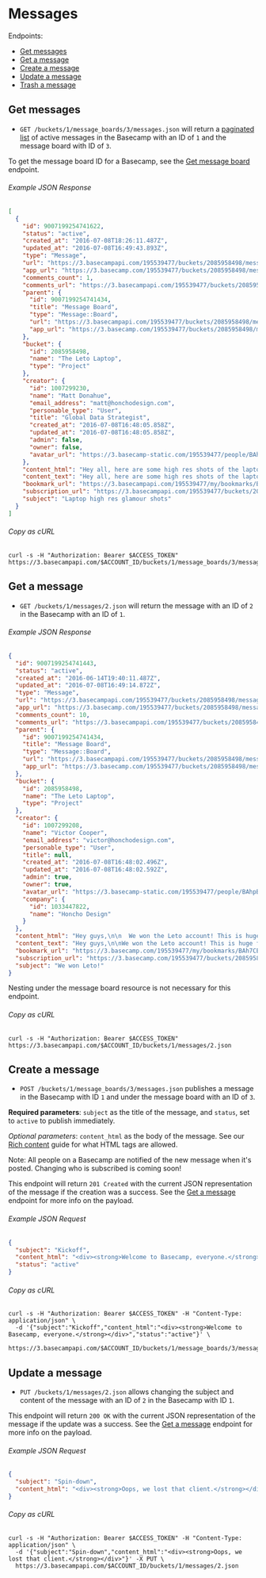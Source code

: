 Messages
========

Endpoints:

- [Get messages](#get-messages)
- [Get a message](#get-a-message)
- [Create a message](#create-a-message)
- [Update a message](#update-a-message)
- [Trash a message][1]

Get messages
------------

* `GET /buckets/1/message_boards/3/messages.json` will return a [paginated list][2] of active messages in the Basecamp with an ID of `1` and the message board with ID of `3`.

To get the message board ID for a Basecamp, see the [Get message board][3] endpoint.

###### Example JSON Response
<!-- START GET /buckets/1/message_boards/3/messages.json -->
```json
[
  {
    "id": 9007199254741622,
    "status": "active",
    "created_at": "2016-07-08T18:26:11.487Z",
    "updated_at": "2016-07-08T16:49:43.893Z",
    "type": "Message",
    "url": "https://3.basecampapi.com/195539477/buckets/2085958498/messages/9007199254741622.json",
    "app_url": "https://3.basecamp.com/195539477/buckets/2085958498/messages/9007199254741622",
    "comments_count": 1,
    "comments_url": "https://3.basecampapi.com/195539477/buckets/2085958498/recordings/9007199254741622/comments.json",
    "parent": {
      "id": 9007199254741434,
      "title": "Message Board",
      "type": "Message::Board",
      "url": "https://3.basecampapi.com/195539477/buckets/2085958498/message_boards/9007199254741434.json",
      "app_url": "https://3.basecamp.com/195539477/buckets/2085958498/message_boards/9007199254741434"
    },
    "bucket": {
      "id": 2085958498,
      "name": "The Leto Laptop",
      "type": "Project"
    },
    "creator": {
      "id": 1007299230,
      "name": "Matt Donahue",
      "email_address": "matt@honchodesign.com",
      "personable_type": "User",
      "title": "Global Data Strategist",
      "created_at": "2016-07-08T16:48:05.858Z",
      "updated_at": "2016-07-08T16:48:05.858Z",
      "admin": false,
      "owner": false,
      "avatar_url": "https://3.basecamp-static.com/195539477/people/BAhpBJ4qCjw=--ff431338b1dfb8e245e454cc0ddaf0507bd859f7/avatar-64-x4"
    },
    "content_html": "Hey all, here are some high res shots of the laptop hardware that we can use. These are not public yet, so be careful with how you share them. We don't want any leaks at all with these images.<div data-trix-attachment='{\"sgid\":\"BAh7CEkiCGdpZAY6BkVUSSIvZ2lkOi8vYmMzL0F0dGFjaG1lbnQvMTAxOTczMDYzOD9leHBpcmVzX2luBjsAVEkiDHB1cnBvc2UGOwBUSSIPYXR0YWNoYWJsZQY7AFRJIg9leHBpcmVzX2F0BjsAVDA=--e1d254352da6988e3f93ab67fd41d35e380a2dbe\",\"contentType\":\"image/jpeg\",\"previewable\":true,\"filename\":\"images-laptop_1.jpg\",\"filesize\":18241,\"url\":\"https://3.basecamp.com/195539477/blobs/3780e7fca2065165113ad1b3d6ec84d27246855e/previews/full/images-laptop_1.jpg\"}' data-trix-attributes=\"{}\"></div><div data-trix-attachment='{\"sgid\":\"BAh7CEkiCGdpZAY6BkVUSSIvZ2lkOi8vYmMzL0F0dGFjaG1lbnQvMTAxOTczMDYzOT9leHBpcmVzX2luBjsAVEkiDHB1cnBvc2UGOwBUSSIPYXR0YWNoYWJsZQY7AFRJIg9leHBpcmVzX2F0BjsAVDA=--920a1ffa11bd68fc7bae02e9b1299e9c0f431f61\",\"contentType\":\"image/jpeg\",\"previewable\":true,\"filename\":\"images-laptop_2.jpg\",\"filesize\":30312,\"url\":\"https://3.basecamp.com/195539477/blobs/405d7c6a3ae9c95f68036644170eeb069c4a08d6/previews/full/images-laptop_2.jpg\"}' data-trix-attributes=\"{}\"></div><div data-trix-attachment='{\"sgid\":\"BAh7CEkiCGdpZAY6BkVUSSIvZ2lkOi8vYmMzL0F0dGFjaG1lbnQvMTAxOTczMDY0MD9leHBpcmVzX2luBjsAVEkiDHB1cnBvc2UGOwBUSSIPYXR0YWNoYWJsZQY7AFRJIg9leHBpcmVzX2F0BjsAVDA=--5bdd138c939efeb664310823a9ecb6a10b37b169\",\"contentType\":\"image/jpeg\",\"previewable\":true,\"filename\":\"images-laptop_3.jpg\",\"filesize\":13852,\"url\":\"https://3.basecamp.com/195539477/blobs/d58bd99c9073905103b08cfbab82012066d02712/previews/full/images-laptop_3.jpg\"}' data-trix-attributes=\"{}\"></div><div data-trix-attachment='{\"sgid\":\"BAh7CEkiCGdpZAY6BkVUSSIvZ2lkOi8vYmMzL0F0dGFjaG1lbnQvMTAxOTczMDY0MT9leHBpcmVzX2luBjsAVEkiDHB1cnBvc2UGOwBUSSIPYXR0YWNoYWJsZQY7AFRJIg9leHBpcmVzX2F0BjsAVDA=--9453d6ca2ca1a9a1292efc39bf7eab0c5324b0ed\",\"contentType\":\"image/jpeg\",\"previewable\":true,\"filename\":\"images-laptop_4.jpg\",\"filesize\":48488,\"url\":\"https://3.basecamp.com/195539477/blobs/c7fe0a6b9898ad2875191ec167b94d242c182820/previews/full/images-laptop_4.jpg\"}' data-trix-attributes=\"{}\"></div><div data-trix-attachment='{\"sgid\":\"BAh7CEkiCGdpZAY6BkVUSSIvZ2lkOi8vYmMzL0F0dGFjaG1lbnQvMTAxOTczMDY0Mj9leHBpcmVzX2luBjsAVEkiDHB1cnBvc2UGOwBUSSIPYXR0YWNoYWJsZQY7AFRJIg9leHBpcmVzX2F0BjsAVDA=--029dece186956f67bb0b71831dae24e3e240f660\",\"contentType\":\"image/jpeg\",\"previewable\":true,\"filename\":\"images-laptop_5.jpg\",\"filesize\":140435,\"url\":\"https://3.basecamp.com/195539477/blobs/d28e52067f0aa316a6636519b5b13b5af807f106/previews/full/images-laptop_5.jpg\"}' data-trix-attributes=\"{}\"></div><div data-trix-attachment='{\"sgid\":\"BAh7CEkiCGdpZAY6BkVUSSIvZ2lkOi8vYmMzL0F0dGFjaG1lbnQvMTAxOTczMDY0Mz9leHBpcmVzX2luBjsAVEkiDHB1cnBvc2UGOwBUSSIPYXR0YWNoYWJsZQY7AFRJIg9leHBpcmVzX2F0BjsAVDA=--7b4951c95dcab3802217664bec15a3578d7aaf6f\",\"contentType\":\"image/jpeg\",\"previewable\":true,\"filename\":\"images-laptop_6.jpg\",\"filesize\":25658,\"url\":\"https://3.basecamp.com/195539477/blobs/774547a276a27b18a73abec9b2afa68c411304fa/previews/full/images-laptop_6.jpg\"}' data-trix-attributes=\"{}\"></div><div data-trix-attachment='{\"sgid\":\"BAh7CEkiCGdpZAY6BkVUSSIvZ2lkOi8vYmMzL0F0dGFjaG1lbnQvMTAxOTczMDY0ND9leHBpcmVzX2luBjsAVEkiDHB1cnBvc2UGOwBUSSIPYXR0YWNoYWJsZQY7AFRJIg9leHBpcmVzX2F0BjsAVDA=--708b86b461d818a592020bb7daba654b4b052199\",\"contentType\":\"image/jpeg\",\"previewable\":true,\"filename\":\"images-laptop_7.jpg\",\"filesize\":318977,\"url\":\"https://3.basecamp.com/195539477/blobs/5b365c54b249a70e458f95531eda8571059ba5e0/previews/full/images-laptop_7.jpg\"}' data-trix-attributes=\"{}\"></div><div data-trix-attachment='{\"sgid\":\"BAh7CEkiCGdpZAY6BkVUSSIvZ2lkOi8vYmMzL0F0dGFjaG1lbnQvMTAxOTczMDY0NT9leHBpcmVzX2luBjsAVEkiDHB1cnBvc2UGOwBUSSIPYXR0YWNoYWJsZQY7AFRJIg9leHBpcmVzX2F0BjsAVDA=--6e4c71da03c44133ea3f00d053cf17fed5f0099b\",\"contentType\":\"image/jpeg\",\"previewable\":true,\"filename\":\"images-laptop_8.jpg\",\"filesize\":51341,\"url\":\"https://3.basecamp.com/195539477/blobs/13a033e4cefaba7d5298efeceae0150a19428a3b/previews/full/images-laptop_8.jpg\"}' data-trix-attributes=\"{}\"></div><div data-trix-attachment='{\"sgid\":\"BAh7CEkiCGdpZAY6BkVUSSIvZ2lkOi8vYmMzL0F0dGFjaG1lbnQvMTAxOTczMDY0Nj9leHBpcmVzX2luBjsAVEkiDHB1cnBvc2UGOwBUSSIPYXR0YWNoYWJsZQY7AFRJIg9leHBpcmVzX2F0BjsAVDA=--2f575303b8eebe4b004d951c17a0d82111c8a438\",\"contentType\":\"image/jpeg\",\"previewable\":true,\"filename\":\"images-laptop_9.jpg\",\"filesize\":369239,\"url\":\"https://3.basecamp.com/195539477/blobs/e5d0b856a66c09ae6c12da6a478da70844330194/previews/full/images-laptop_9.jpg\"}' data-trix-attributes=\"{}\"></div><div data-trix-attachment='{\"sgid\":\"BAh7CEkiCGdpZAY6BkVUSSIvZ2lkOi8vYmMzL0F0dGFjaG1lbnQvMTAxOTczMDY0Nz9leHBpcmVzX2luBjsAVEkiDHB1cnBvc2UGOwBUSSIPYXR0YWNoYWJsZQY7AFRJIg9leHBpcmVzX2F0BjsAVDA=--310e8cd4f210f2a81e1f1c44c37af697868a74a4\",\"contentType\":\"image/jpeg\",\"previewable\":true,\"filename\":\"images-laptop_10.jpg\",\"filesize\":25429,\"url\":\"https://3.basecamp.com/195539477/blobs/17389ad92ee40045375fd92c6d4c866c4b371a85/previews/full/images-laptop_10.jpg\"}' data-trix-attributes=\"{}\"></div><div data-trix-attachment='{\"sgid\":\"BAh7CEkiCGdpZAY6BkVUSSIvZ2lkOi8vYmMzL0F0dGFjaG1lbnQvMTAxOTczMDY0OD9leHBpcmVzX2luBjsAVEkiDHB1cnBvc2UGOwBUSSIPYXR0YWNoYWJsZQY7AFRJIg9leHBpcmVzX2F0BjsAVDA=--d510fe39f9e5f9bf4f50591249e4f6550270640b\",\"contentType\":\"image/jpeg\",\"previewable\":true,\"filename\":\"images-laptop_11.jpg\",\"filesize\":20839,\"url\":\"https://3.basecamp.com/195539477/blobs/8d71d655439ce48c83a009b53a77424a7e77c49b/previews/full/images-laptop_11.jpg\"}' data-trix-attributes=\"{}\"></div><div data-trix-attachment='{\"sgid\":\"BAh7CEkiCGdpZAY6BkVUSSIvZ2lkOi8vYmMzL0F0dGFjaG1lbnQvMTAxOTczMDY0OT9leHBpcmVzX2luBjsAVEkiDHB1cnBvc2UGOwBUSSIPYXR0YWNoYWJsZQY7AFRJIg9leHBpcmVzX2F0BjsAVDA=--1a60d6d2345b328752c1656f4aa79e478e1ccd58\",\"contentType\":\"image/jpeg\",\"previewable\":true,\"filename\":\"images-laptop_12.jpg\",\"filesize\":137872,\"url\":\"https://3.basecamp.com/195539477/blobs/e838e138fffa8bb4f0668006874846170f178a6f/previews/full/images-laptop_12.jpg\"}' data-trix-attributes=\"{}\"></div><div data-trix-attachment='{\"sgid\":\"BAh7CEkiCGdpZAY6BkVUSSIvZ2lkOi8vYmMzL0F0dGFjaG1lbnQvMTAxOTczMDY1MD9leHBpcmVzX2luBjsAVEkiDHB1cnBvc2UGOwBUSSIPYXR0YWNoYWJsZQY7AFRJIg9leHBpcmVzX2F0BjsAVDA=--0244ce80196375935623751921dcc8b58d5bf3a3\",\"contentType\":\"image/jpeg\",\"previewable\":true,\"filename\":\"images-laptop_13.jpg\",\"filesize\":62024,\"url\":\"https://3.basecamp.com/195539477/blobs/60df4b0591ac41f52cb12a5c78d7124bd0fc2a30/previews/full/images-laptop_13.jpg\"}' data-trix-attributes=\"{}\"></div><div data-trix-attachment='{\"sgid\":\"BAh7CEkiCGdpZAY6BkVUSSIvZ2lkOi8vYmMzL0F0dGFjaG1lbnQvMTAxOTczMDY1MT9leHBpcmVzX2luBjsAVEkiDHB1cnBvc2UGOwBUSSIPYXR0YWNoYWJsZQY7AFRJIg9leHBpcmVzX2F0BjsAVDA=--94e7383ecdef3e0ad5ae92e340784717e750c1de\",\"contentType\":\"image/jpeg\",\"previewable\":true,\"filename\":\"images-laptop_14.jpg\",\"filesize\":81082,\"url\":\"https://3.basecamp.com/195539477/blobs/a9afbb12573a45d4b1f4ad5dd66d76ad51f30543/previews/full/images-laptop_14.jpg\"}' data-trix-attributes=\"{}\"></div>",
    "content_text": "Hey all, here are some high res shots of the laptop hardware that we can use. These are not public yet, so be careful with how you share them. We don't want any leaks at all with these images.",
    "bookmark_url": "https://3.basecampapi.com/195539477/my/bookmarks/BAh7CEkiCGdpZAY6BkVUSSI0Z2lkOi8vYmMzL1JlY29yZGluZy85MDA3MTk5MjU0NzQxNjIyP2V4cGlyZXNfaW4GOwBUSSIMcHVycG9zZQY7AFRJIg1yZWFkYWJsZQY7AFRJIg9leHBpcmVzX2F0BjsAVDA=--422f61efafb9879901eef751ef7ef4822741fea9.json",
    "subscription_url": "https://3.basecampapi.com/195539477/buckets/2085958498/recordings/9007199254741622/subscription.json",
    "subject": "Laptop high res glamour shots"
  }
]
```
<!-- END GET /buckets/1/message_boards/3/messages.json -->
###### Copy as cURL

``` shell
curl -s -H "Authorization: Bearer $ACCESS_TOKEN" https://3.basecampapi.com/$ACCOUNT_ID/buckets/1/message_boards/3/messages.json
```


Get a message
-------------

* `GET /buckets/1/messages/2.json` will return the message with an ID of `2` in the Basecamp with an ID of `1`.

###### Example JSON Response
<!-- START GET /buckets/1/messages/2.json -->
```json
{
  "id": 9007199254741443,
  "status": "active",
  "created_at": "2016-06-14T19:40:11.487Z",
  "updated_at": "2016-07-08T16:49:14.872Z",
  "type": "Message",
  "url": "https://3.basecampapi.com/195539477/buckets/2085958498/messages/9007199254741443.json",
  "app_url": "https://3.basecamp.com/195539477/buckets/2085958498/messages/9007199254741443",
  "comments_count": 10,
  "comments_url": "https://3.basecampapi.com/195539477/buckets/2085958498/recordings/9007199254741443/comments.json",
  "parent": {
    "id": 9007199254741434,
    "title": "Message Board",
    "type": "Message::Board",
    "url": "https://3.basecampapi.com/195539477/buckets/2085958498/message_boards/9007199254741434.json",
    "app_url": "https://3.basecamp.com/195539477/buckets/2085958498/message_boards/9007199254741434"
  },
  "bucket": {
    "id": 2085958498,
    "name": "The Leto Laptop",
    "type": "Project"
  },
  "creator": {
    "id": 1007299208,
    "name": "Victor Cooper",
    "email_address": "victor@honchodesign.com",
    "personable_type": "User",
    "title": null,
    "created_at": "2016-07-08T16:48:02.496Z",
    "updated_at": "2016-07-08T16:48:02.592Z",
    "admin": true,
    "owner": true,
    "avatar_url": "https://3.basecamp-static.com/195539477/people/BAhpBIgqCjw=--719e3f2aa4406cf5806c2c1522259710deb788e4/avatar-64-x4",
    "company": {
      "id": 1033447822,
      "name": "Honcho Design"
    }
  },
  "content_html": "Hey guys,\n\n  We won the Leto account! This is huge for us, it really marks a turning point for the company.\n\n  As you know we've been pursuing bigger clients in the consumer space, but we've done so carefully. We've never been about getting the biggest clients - those are easy to get. We've been trying to get the best clients for us - ones that will challenge us, grow us, make us better, and ultimately giving us a platform to show how awesome you guys all are. And now we have that!\n\n  A big congrats to everyone who worked so hard to make this happen, and now the fun really begins. Most of the pitch team will stay on as leading members of the first project, the Leto Microsite.\n\n  Again, great job everyone, and let's go kick some more butt!\n\n  -Victor",
  "content_text": "Hey guys,\n\nWe won the Leto account! This is huge for us, it really marks a turning point for the company.\n\nAs you know we've been pursuing bigger clients in the consumer space, but we've done so carefully. We've never been about getting the biggest clients - those are easy to get. We've been trying to get the best clients for us - ones that will challenge us, grow us, make us better, and ultimately giving us a platform to show how awesome you guys all are. And now we have that!\n\nA big congrats to everyone who worked so hard to make this happen, and now the fun really begins. Most of the pitch team will stay on as leading members of the first project, the Leto Microsite.\n\nAgain, great job everyone, and let's go kick some more butt!\n\n-Victor",
  "bookmark_url": "https://3.basecamp.com/195539477/my/bookmarks/BAh7CEkiCGdpZAY6BkVUSSI0Z2lkOi8vYmMzL1JlY29yZGluZy85MDA3MTk5MjU0NzQxNDQzP2V4cGlyZXNfaW4GOwBUSSIMcHVycG9zZQY7AFRJIg1yZWFkYWJsZQY7AFRJIg9leHBpcmVzX2F0BjsAVDA=--0cea494978131a59de5436e67e7f01b6db1fb8f0",
  "subscription_url": "https://3.basecamp.com/195539477/buckets/2085958498/recordings/9007199254741443/subscription",
  "subject": "We won Leto!"
}
```
<!-- END GET /buckets/1/messages/2.json -->
Nesting under the message board resource is not necessary for this endpoint.

###### Copy as cURL

``` shell
curl -s -H "Authorization: Bearer $ACCESS_TOKEN" https://3.basecampapi.com/$ACCOUNT_ID/buckets/1/messages/2.json
```


Create a message
----------------

* `POST /buckets/1/message_boards/3/messages.json` publishes a message in the Basecamp with ID `1` and under the message board with an ID of `3`.

**Required parameters**: `subject` as the title of the message, and `status`, set to `active` to publish immediately.

_Optional parameters_: `content_html` as the body of the message. See our [Rich content][4] guide for what HTML tags are allowed.

Note: All people on a Basecamp are notified of the new message when it's posted. Changing who is subscribed is coming soon!

This endpoint will return `201 Created` with the current JSON representation of the message if the creation was a success. See the [Get a message](#get-a-message) endpoint for more info on the payload.

###### Example JSON Request

``` json
{
  "subject": "Kickoff",
  "content_html": "<div><strong>Welcome to Basecamp, everyone.</strong></div>",
  "status": "active"
}
```

###### Copy as cURL

``` shell
curl -s -H "Authorization: Bearer $ACCESS_TOKEN" -H "Content-Type: application/json" \
  -d '{"subject":"Kickoff","content_html":"<div><strong>Welcome to Basecamp, everyone.</strong></div>","status":"active"}' \
  https://3.basecampapi.com/$ACCOUNT_ID/buckets/1/message_boards/3/messages.json
```


Update a message
----------------

* `PUT /buckets/1/messages/2.json` allows changing the subject and content of the message with an ID of `2` in the Basecamp with ID `1`.

This endpoint will return `200 OK` with the current JSON representation of the message if the update was a success. See the [Get a message](#get-a-message) endpoint for more info on the payload.

###### Example JSON Request

``` json
{
  "subject": "Spin-down",
  "content_html": "<div><strong>Oops, we lost that client.</strong></div>"
}
```

###### Copy as cURL

``` shell
curl -s -H "Authorization: Bearer $ACCESS_TOKEN" -H "Content-Type: application/json" \
  -d '{"subject":"Spin-down","content_html":"<div><strong>Oops, we lost that client.</strong></div>"}' -X PUT \
  https://3.basecampapi.com/$ACCOUNT_ID/buckets/1/messages/2.json
```


[1]: https://github.com/basecamp/bc3-api/blob/master/sections/recordings.md#trash-a-recording
[2]: https://github.com/basecamp/bc3-api/blob/master/README.md#pagination
[3]: https://github.com/basecamp/bc3-api/blob/master/sections/message_boards.md#message-boards
[4]: https://github.com/basecamp/bc3-api/blob/master/README.md#rich-content
